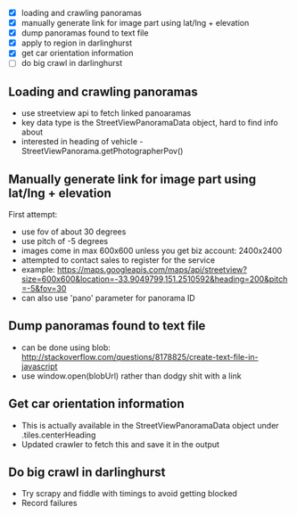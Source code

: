 - [x] loading and crawling panoramas
- [x] manually generate link for image part using lat/lng + elevation
- [x] dump panoramas found to text file
- [x] apply to region in darlinghurst
- [x] get car orientation information
- [ ] do big crawl in darlinghurst

Loading and crawling panoramas
------------------------------
 - use streetview api to fetch linked panoaramas
 - key data type is the StreetViewPanoramaData object, hard to find info about
 - interested in heading of vehicle - StreetViewPanorama.getPhotographerPov()

Manually generate link for image part using lat/lng + elevation
---------------------------------------------------------------

First attempt:
 - use fov of about 30 degrees
 - use pitch of -5 degrees
 - images come in max 600x600 unless you get biz account: 2400x2400
 - attempted to contact sales to register for the service
 - example: https://maps.googleapis.com/maps/api/streetview?size=600x600&location=-33.9049799,151.2510592&heading=200&pitch=-5&fov=30
 - can also use 'pano' parameter for panorama ID

Dump panoramas found to text file
---------------------------------
 - can be done using blob: http://stackoverflow.com/questions/8178825/create-text-file-in-javascript
 - use window.open(blobUrl) rather than dodgy shit with a link

Get car orientation information
-------------------------------
 - This is actually available in the StreetViewPanoramaData object under
   .tiles.centerHeading
 - Updated crawler to fetch this and save it in the output


Do big crawl in darlinghurst
----------------------------
 - Try scrapy and fiddle with timings to avoid getting blocked
 - Record failures
